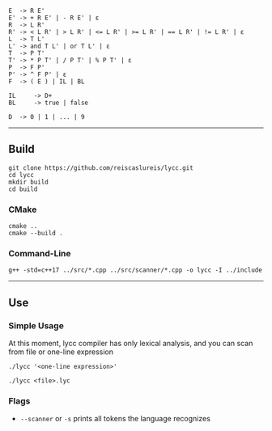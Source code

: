 ```
E  -> R E'
E' -> + R E' | - R E' | ε
R  -> L R'
R' -> < L R' | > L R' | <= L R' | >= L R' | == L R' | != L R' | ε
L  -> T L' 
L' -> and T L' | or T L' | ε
T  -> P T'
T' -> * P T' | / P T' | % P T' | ε
P  -> F P'
P' -> ^ F P' | ε
F  -> ( E ) | IL | BL

IL     -> D+
BL     -> true | false

D  -> 0 | 1 | ... | 9
```
---
## Build
```
git clone https://github.com/reiscaslureis/lycc.git
cd lycc
mkdir build
cd build
```
### CMake
```
cmake ..
cmake --build .
```
### Command-Line
```
g++ -std=c++17 ../src/*.cpp ../src/scanner/*.cpp -o lycc -I ../include
```
---
## Use
### Simple Usage
At this moment, lycc compiler has only lexical analysis, and you can scan from file or one-line expression
```
./lycc '<one-line expression>'
```
```
./lycc <file>.lyc
```
### Flags
- `--scanner` or `-s` prints all tokens the language recognizes
